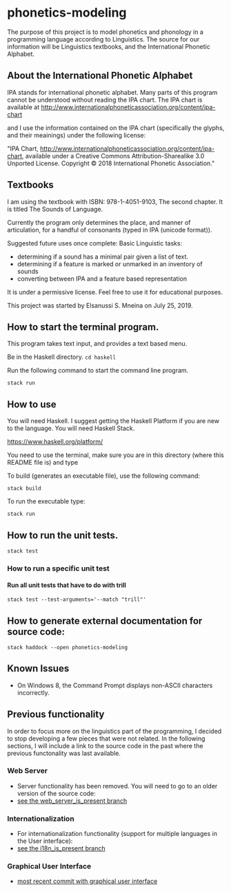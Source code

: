 # phonetics-modeling

The purpose of this project is to model phonetics and phonology in a programming
language according to Linguistics. The source for our information
will be Linguistics textbooks,
and the International Phonetic Alphabet.


## About the International Phonetic Alphabet

IPA stands for international phonetic alphabet. Many parts of this program cannot be understood without reading the IPA chart. The IPA chart is available at  http://www.internationalphoneticassociation.org/content/ipa-chart

and I use the information contained on the IPA chart (specifically the glyphs, and their meainings) under the following license:

"IPA Chart, http://www.internationalphoneticassociation.org/content/ipa-chart, available under a Creative Commons Attribution-Sharealike 3.0 Unported License. Copyright © 2018 International Phonetic Association."

## Textbooks

I am using the textbook with ISBN: 978-1-4051-9103, The
second chapter. It is titled The Sounds of Language.

Currently the program only determines the place, and manner of articulation,
for a handful of consonants (typed in IPA (unicode format)).

Suggested future uses once complete:
Basic Linguistic tasks:
  - determining if a sound has a minimal pair given a list of text.
  - determining if a feature is marked or unmarked in an inventory of sounds
  - converting between IPA and a feature based representation

It is under a permissive license.
Feel free to use it for educational purposes.

This project was started by Elsanussi S. Mneina on July 25, 2019.


## How to start the terminal program.
This program takes text input, and provides 
a text based menu.

Be in the Haskell directory.
`cd haskell`

Run the following command to start the command line
program.

`stack run`


## How to use
You will need Haskell. I suggest getting the Haskell Platform if you are
new to the language. You will need Haskell Stack.

https://www.haskell.org/platform/



You need to use the terminal, make sure you are in this
directory (where this README file is)  and type

To build (generates an executable file), use the following command:

`stack build`

To run the executable type:

`stack run`

## How to run the unit tests.
`stack test`

### How to run a specific unit test

#### Run all unit tests that have to do with trill
`
stack test --test-arguments='--match "trill"'
`


## How to generate external documentation for source code:

`stack haddock --open phonetics-modeling`


## Known Issues
- On Windows 8, the Command Prompt displays non-ASCII characters incorrectly.

## Previous functionality
In order to focus more on the linguistics part of the programming,
I decided to stop developing a few pieces that were not related.
In the following sections, I will include a link to the source code in the past where the previous
functonality was last available.

### Web Server
- Server functionality has been removed.
You will need to go to an older version of the source code:
- [see the web_server_is_present branch](https://github.com/elsanussi-s-mneina/phonetics-modeling/tree/web_server_is_present)

### Internationalization
- For internationalization functionality (support for multiple languages in the User interface): 
- [see the i18n_is_present branch ](https://github.com/elsanussi-s-mneina/phonetics-modeling/tree/i18n_is_present)

### Graphical User Interface
- [most recent commit with graphical user interface](https://github.com/elsanussi-s-mneina/phonetics-modeling/tree/gui_is_present)

